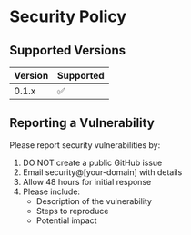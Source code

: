 # Security Policy

## Supported Versions

| Version | Supported          |
| ------- | ------------------ |
| 0.1.x   | :white_check_mark: |

## Reporting a Vulnerability

Please report security vulnerabilities by:
1. DO NOT create a public GitHub issue
2. Email security@[your-domain] with details
3. Allow 48 hours for initial response
4. Please include:
   - Description of the vulnerability
   - Steps to reproduce
   - Potential impact

